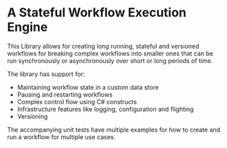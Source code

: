 # A Stateful Workflow Execution Engine

This Library allows for creating long running, stateful and versioned workflows for breaking complex workflows into smaller ones that can be run synchronously or asynchronously over short or long periods of time.

The library has support for:
* Maintaining workflow state in a custom data store
* Pausing and restarting workflows
* Complex control flow using C# constructs
* Infrastructure features like logging, configuration and flighting
* Versioning

The accompanying unit tests have multiple examples for how to create and run a workflow for multiple use cases. 